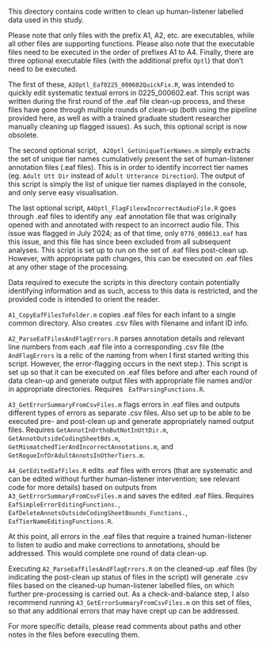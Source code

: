 This directory contains code written to clean up human-listener labelled data used in this study. 

Please note that only files with the prefix A1, A2, etc. are executables, while all other files are supporting functions. Please also note that the executable files need to be executed in the order of prefixes A1 to A4. Finally, there are three optional executable files (with the additional prefix `Optl`) that don’t need to be executed. 

The first of these, `A2Optl_Eaf0225_000602QuickFix.R`, was intended to quickly edit systematic textual errors in 0225_000602.eaf. This script was written during the first round of the .eaf file clean-up process, and these files have gone through multiple rounds of clean-up (both using the pipeline provided here, as well as with a trained graduate student researcher manually cleaning up flagged issues). As such, this optional script is now obsolete. 

The second optional script, ` A2Optl_GetUniqueTierNames.m` simply extracts the set of unique tier names cumulatively present the set of human-listener annotation files (.eaf files). This is in order to identify incorrect tier names (eg. `Adult Utt Dir` instead of `Adult Utterance Direction`). The output of this script is simply the list of unique tier names displayed in the console, and only serve easy visualisation. 

The last optional script, `A4Optl_FlagFileswIncorrectAudioFile.R` goes through .eaf files to identify any .eaf annotation file that was originally opened with and annotated with respect to an incorrect audio file. This issue was flagged in July 2024; as of that time, only `0776_000613.eaf` has this issue, and this file has since been excluded from all subsequent analyses. This script is set up to run on the set of .eaf files post-clean up. However, with appropriate path changes, this can be executed on .eaf files at any other stage of the processing.

Data required to execute the scripts in this directory contain potentially identifying information and as such, access to this data is restricted, and the provided code is intended to orient the reader. 

`A1_CopyEafFilesToFolder.m` copies .eaf files for each infant to a single common directory. Also creates .csv files with filename and infant ID info.

`A2_ParseEafFilesAndFlagErrors.R` parses annotation details and relevant line numbers from each .eaf file into a corresponding .csv file (the `AndFlagErrors` is a relic of the naming from when I first started writing this script. However, the error-flagging occurs in the next step.). This script is set up so that it can be executed on .eaf files before and after each round of data clean-up and generate output files with appropriate file names and/or in appropriate directories. Requires ` EafParsingFunctions.R`. 

`A3_GetErrorSummaryFromCsvFiles.m` flags errors in .eaf files and outputs different types of errors as separate .csv files. Also set up to be able to be executed pre- and post-clean up and generate appropriately named output files. Requires `GetAnnotInOrthoButNotInUttDir.m`, `GetAnnotOutsideCodingSheetBds.m`, `GetMismatchedTierAndIncorrectAnnotations.m`, and `GetRogueInfOrAdultAnnotsInOtherTiers.m`.

`A4_GetEditedEafFiles.R` edits .eaf files with errors (that are systematic and can be edited without further human-listener intervention; see relevant code for more details) based on outputs from `A3_GetErrorSummaryFromCsvFiles.m` and saves the edited .eaf files. Requires `EafSimpleErrorEditingFunctions.`, `EafDeleteAnnotsOutsideCodingSheetBounds_Functions.`, `EafTierNameEditingFunctions.R`.

At this point, all errors in the .eaf files that require a trained human-listener to listen to audio and make corrections to annotations, should be addressed. This would complete one round of data clean-up. 

Executing `A2_ParseEafFilesAndFlagErrors.R` on the cleaned-up .eaf files (by indicating the post-clean up status of files in the script) will generate .csv files based on the cleaned-up human-listener labelled files, on which further pre-processing is carried out. As a check-and-balance step, I also recommend running `A3_GetErrorSummaryFromCsvFiles.m` on this set of files, so that any additional errors that may have crept up can be addressed. 

For more specific details, please read comments about paths and other notes in the files before executing them.

